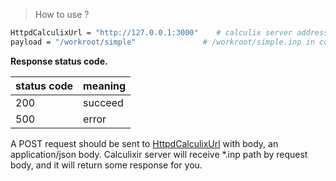 > How to use ?

``` bash
HttpdCalculixUrl = "http://127.0.0.1:3000"    # calculix server address
payload = "/workroot/simple"               # /workroot/simple.inp in container
```

**Response status code.**

| status code |    meaning   |
| ----------- | ------------ |
|     200     |  succeed     |
|     500     |  error       | 

A POST request should be sent to [HttpdCalculixUrl](http://127.0.0.1:3000) with body, an application/json body.
Calculixir server will receive \*.inp path by request body, and it will return some response for you.
